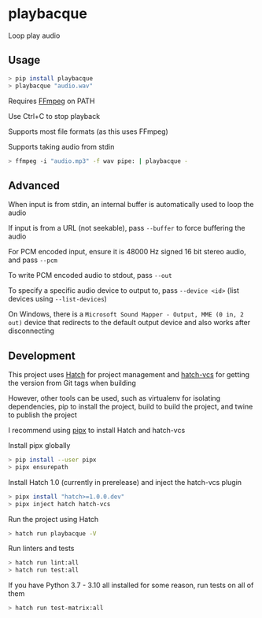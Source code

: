 # playbacque

Loop play audio

## Usage

```sh
> pip install playbacque
> playbacque "audio.wav"
```

Requires [FFmpeg](https://www.ffmpeg.org/) on PATH

Use Ctrl+C to stop playback

Supports most file formats (as this uses FFmpeg)

Supports taking audio from stdin

```sh
> ffmpeg -i "audio.mp3" -f wav pipe: | playbacque -
```

## Advanced

When input is from stdin, an internal buffer is automatically used to loop the audio

If input is from a URL (not seekable), pass `--buffer` to force buffering the audio

For PCM encoded input, ensure it is 48000 Hz signed 16 bit stereo audio, and pass `--pcm`

To write PCM encoded audio to stdout, pass `--out`

To specify a specific audio device to output to, pass `--device <id>` (list devices using `--list-devices`)

On Windows, there is a `Microsoft Sound Mapper - Output, MME (0 in, 2 out)` device that redirects to the default output device and also works after disconnecting

## Development

This project uses [Hatch](https://ofek.dev/hatch/) for project management and [hatch-vcs](https://github.com/ofek/hatch-vcs) for getting the version from Git tags when building

However, other tools can be used, such as virtualenv for isolating dependencies, pip to install the project, build to build the project, and twine to publish the project

I recommend using [pipx](https://pypa.github.io/pipx/) to install Hatch and hatch-vcs

Install pipx globally

```sh
> pip install --user pipx
> pipx ensurepath
```

Install Hatch 1.0 (currently in prerelease) and inject the hatch-vcs plugin

```sh
> pipx install "hatch>=1.0.0.dev"
> pipx inject hatch hatch-vcs
```

Run the project using Hatch

```sh
> hatch run playbacque -V
```

Run linters and tests

```sh
> hatch run lint:all
> hatch run test:all
```

If you have Python 3.7 - 3.10 all installed for some reason, run tests on all of them

```sh
> hatch run test-matrix:all
```
